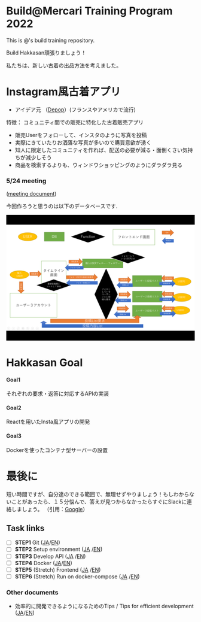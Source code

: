 # Build@Mercari Training Program 2022

This is @<NyatsuYAI>'s build training repository.

Build Hakkasan頑張りましょう！

私たちは、新しい古着の出品方法を考えました。

# Instagram風古着アプリ
  
* アイデア元
  （[Depop](https://www.depop.com/)）(フランスやアメリカで流行)

特徴：	コミュニティ間での販売に特化した古着販売アプリ
  
* 販売Userをフォローして、インスタのように写真を投稿
* 実際にきていたりお洒落な写真が多いので購買意欲が湧く
* 知人に限定したコミュニティを作れば、配送の必要が減る・面倒くさい気持ちが減少しそう
* 商品を検索するよりも、ウィンドウショッピングのようにダラダラ見る
  
### 5/24 meeting
  ([meeting document](https://docs.google.com/document/d/10F7TJzt4l2YZn_thJIC3aNISrXHSrhQ5GY-Yr0GODUU/edit?usp=sharing))



今回作ろうと思うのは以下のデータベースです.
  
![image1](https://github.com/NyatsuYAI/mercari_hakkasan_team1/blob/main/document/image2.png)
  
# Hakkasan Goal
  
 #### Goal1
  
  それぞれの要求・返答に対応するAPIの実装
 
 #### Goal2
  
  Reactを用いたInsta風アプリの開発
 #### Goal3
  
  Dockerを使ったコンテナ型サーバーの設置
  
# 最後に
  
  短い時間ですが、自分達のできる範囲で、無理せずやりましょう！もしわからないことがあったら、１５分悩んで、答えが見つからなかったらすぐにSlackに連絡しましょう。
  （引用：[Google](https://note.com/techtech_life/n/neae152a9fccf)）

## Task links

- [ ] **STEP1** Git ([JA](document/step1.ja.md)/[EN](document/step1.en.md))
- [ ] **STEP2** Setup environment ([JA](document/step2.ja.md)
  /[EN](document/step2.en.md))
- [ ] **STEP3** Develop API ([JA](document/step3.ja.md)
  /[EN](document/step3.en.md))
- [ ] **STEP4** Docker ([JA](document/step4.ja.md)/[EN](document/step4.en.md))
- [ ] **STEP5** (Stretch) Frontend ([JA](document/step5.ja.md)
  /[EN](document/step5.en.md))
- [ ] **STEP6** (Stretch)  Run on docker-compose ([JA](document/step6.ja.md)
  /[EN](document/step6.en.md))

### Other documents

- 効率的に開発できるようになるためのTips / Tips for efficient development ([JA](document/tips.ja.md)/[EN](document/tips.en.md))
